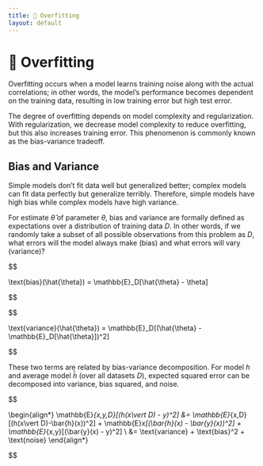 ```yaml
---
title: 👕 Overfitting
layout: default
---
```


# 👕 Overfitting

Overfitting occurs when a model learns training noise along with the actual correlations; in other words, the model’s performance becomes dependent on the training data, resulting in low training error but high test error.

The degree of overfitting depends on model complexity and regularization. With regularization, we decrease model complexity to reduce overfitting, but this also increases training error. This phenomenon is commonly known as the bias-variance tradeoff.

## Bias and Variance
Simple models don’t fit data well but generalized better; complex models can fit data perfectly but generalize terribly. Therefore, simple models have high bias while complex models have high variance.

For estimate $\hat{\theta}$ of parameter $\theta$, bias and variance are formally defined as expectations over a distribution of training data $D$. In other words, if we randomly take a subset of all possible observations from this problem as $D$, what errors will the model always make (bias) and what errors will vary (variance)?

$$

 \text{bias}(\hat{\theta}) = \mathbb{E}_D[\hat{\theta} - \theta] 

$$

$$

 \text{variance}(\hat{\theta}) = \mathbb{E}_D[(\hat{\theta} - \mathbb{E}_D[\hat{\theta}])^2] 

$$

These two terms are related by bias-variance decomposition. For model $h$ and average model $\bar{h}$ (over all datasets $D$), expected squared error can be decomposed into variance, bias squared, and noise.

$$

 \begin{align*} \mathbb{E}_{x,y,D}[(h(x\vert D) - y)^2] &= \mathbb{E}_{x,D}[(h(x\vert D)-\bar{h}(x))^2] + \mathbb{E}_x[(\bar{h}(x) - \bar{y}(x))^2] + \mathbb{E}_{x,y}[(\bar{y}(x) - y)^2] \\ &=  \text{variance} + \text{bias}^2 + \text{noise} \end{align*}

$$

